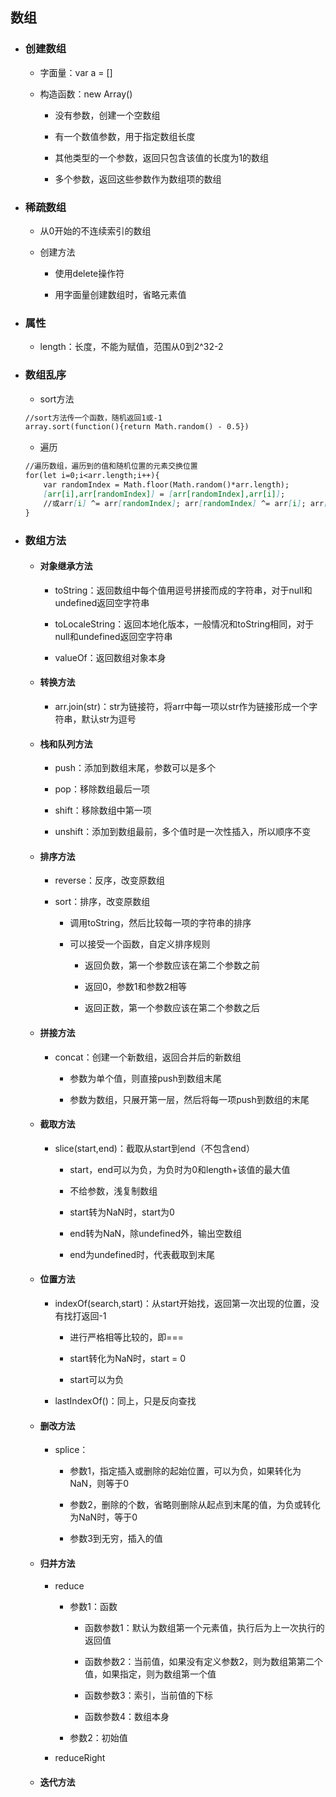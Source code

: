 ## 数组

* ### 创建数组

  * 字面量：var a = \[\]

  * 构造函数：new Array\(\)

    * 没有参数，创建一个空数组

    * 有一个数值参数，用于指定数组长度

    * 其他类型的一个参数，返回只包含该值的长度为1的数组

    * 多个参数，返回这些参数作为数组项的数组
* ### 稀疏数组

  * 从0开始的不连续索引的数组

  * 创建方法

    * 使用delete操作符

    * 用字面量创建数组时，省略元素值
* ### 属性

  * length：长度，不能为赋值，范围从0到2^32-2
* ### 数组乱序

  * sort方法

  ```markdown
  //sort方法传一个函数，随机返回1或-1
  array.sort(function(){return Math.random() - 0.5})
  ```

  * 遍历

  ```markdown
  //遍历数组，遍历到的值和随机位置的元素交换位置
  for(let i=0;i<arr.length;i++){
      var randomIndex = Math.floor(Math.random()*arr.length);
      [arr[i],arr[randomIndex]] = [arr[randomIndex],arr[i]];
      //或arr[i] ^= arr[randomIndex]; arr[randomIndex] ^= arr[i]; arr[i] ^= arr[randomIndex]
  }
  ```
* ### 数组方法

  * #### 对象继承方法

    * toString：返回数组中每个值用逗号拼接而成的字符串，对于null和undefined返回空字符串

    * toLocaleString：返回本地化版本，一般情况和toString相同，对于null和undefined返回空字符串

    * valueOf：返回数组对象本身
  * #### 转换方法

    * arr.join\(str\)：str为链接符，将arr中每一项以str作为链接形成一个字符串，默认str为逗号
  * #### 栈和队列方法

    * push：添加到数组末尾，参数可以是多个

    * pop：移除数组最后一项

    * shift：移除数组中第一项

    * unshift：添加到数组最前，多个值时是一次性插入，所以顺序不变
  * #### 排序方法

    * reverse：反序，改变原数组

    * sort：排序，改变原数组

      * 调用toString，然后比较每一项的字符串的排序

      * 可以接受一个函数，自定义排序规则

        * 返回负数，第一个参数应该在第二个参数之前

        * 返回0，参数1和参数2相等

        * 返回正数，第一个参数应该在第二个参数之后
  * #### 拼接方法

    * concat：创建一个新数组，返回合并后的新数组

      * 参数为单个值，则直接push到数组末尾

      * 参数为数组，只展开第一层，然后将每一项push到数组的末尾
  * #### 截取方法

    * slice\(start,end\)：截取从start到end（不包含end）

      * start，end可以为负，为负时为0和length+该值的最大值

      * 不给参数，浅复制数组

      * start转为NaN时，start为0

      * end转为NaN，除undefined外，输出空数组

      * end为undefined时，代表截取到末尾
  * #### 位置方法

    * indexOf\(search,start\)：从start开始找，返回第一次出现的位置，没有找打返回-1

      * 进行严格相等比较的，即===

      * start转化为NaN时，start = 0

      * start可以为负

    * lastIndexOf\(\)：同上，只是反向查找
  * #### 删改方法

    * splice：

      * 参数1，指定插入或删除的起始位置，可以为负，如果转化为NaN，则等于0

      * 参数2，删除的个数，省略则删除从起点到末尾的值，为负或转化为NaN时，等于0

      * 参数3到无穷，插入的值
  * #### 归并方法

    * reduce

      * 参数1：函数

        * 函数参数1：默认为数组第一个元素值，执行后为上一次执行的返回值

        * 函数参数2：当前值，如果没有定义参数2，则为数组第第二个值，如果指定，则为数组第一个值

        * 函数参数3：索引，当前值的下标

        * 函数参数4：数组本身

      * 参数2：初始值

    * reduceRight
  * #### 迭代方法



